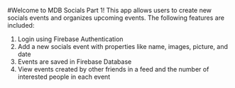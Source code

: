 #Welcome to MDB Socials Part 1!
This app allows users to create new socials events and organizes upcoming events. The following features are included:

1) Login using Firebase Authentication
2) Add a new socials event with properties like name, images, picture, and date
3) Events are saved in Firebase Database
4) View events created by other friends in a feed and the number of interested people in each event
